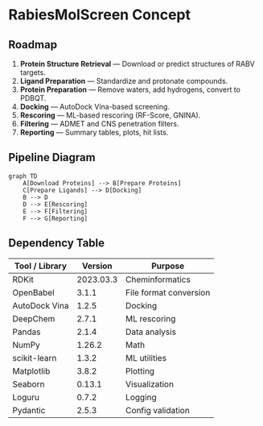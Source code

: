 # RabiesMolScreen Concept

## Roadmap

1. **Protein Structure Retrieval** — Download or predict structures of RABV targets.
2. **Ligand Preparation** — Standardize and protonate compounds.
3. **Protein Preparation** — Remove waters, add hydrogens, convert to PDBQT.
4. **Docking** — AutoDock Vina-based screening.
5. **Rescoring** — ML-based rescoring (RF-Score, GNINA).
6. **Filtering** — ADMET and CNS penetration filters.
7. **Reporting** — Summary tables, plots, hit lists.

## Pipeline Diagram

```mermaid
graph TD
    A[Download Proteins] --> B[Prepare Proteins]
    C[Prepare Ligands] --> D[Docking]
    B --> D
    D --> E[Rescoring]
    E --> F[Filtering]
    F --> G[Reporting]
```

## Dependency Table

| Tool / Library  | Version | Purpose |
|-----------------|---------|---------|
| RDKit           | 2023.03.3 | Cheminformatics |
| OpenBabel       | 3.1.1 | File format conversion |
| AutoDock Vina   | 1.2.5 | Docking |
| DeepChem        | 2.7.1 | ML rescoring |
| Pandas          | 2.1.4 | Data analysis |
| NumPy           | 1.26.2 | Math |
| scikit-learn    | 1.3.2 | ML utilities |
| Matplotlib      | 3.8.2 | Plotting |
| Seaborn         | 0.13.1 | Visualization |
| Loguru          | 0.7.2 | Logging |
| Pydantic        | 2.5.3 | Config validation |
